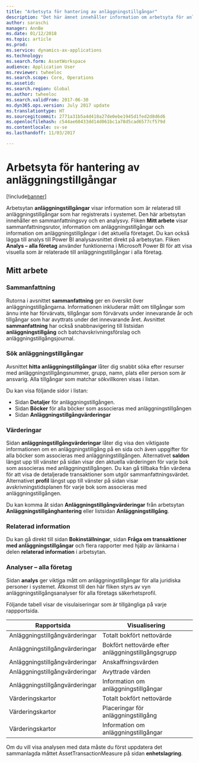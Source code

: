 ```yaml
---
title: "Arbetsyta för hantering av anläggningstillgångar"
description: "Det här ämnet innehåller information om arbetsyta för anläggningstillgångar. Den här arbetsytan visar information som är relaterad till anläggningstillgångar som har registrerats i systemet. Den innehåller en sammanfattningsvy och en analysvy."
author: saraschi
manager: AnnBe
ms.date: 01/12/2018
ms.topic: article
ms.prod: 
ms.service: dynamics-ax-applications
ms.technology: 
ms.search.form: AssetWorkspace
audience: Application User
ms.reviewer: twheeloc
ms.search.scope: Core, Operations
ms.assetid: 
ms.search.region: Global
ms.author: twheeloc
ms.search.validFrom: 2017-06-30
ms.dyn365.ops.version: July 2017 update
ms.translationtype: HT
ms.sourcegitcommit: 2771a31b5a4d418a27de0ebe1945d1fed2d8d6d6
ms.openlocfilehash: c544ae60433dd14d061bc1a78d5cad6577cf579d
ms.contentlocale: sv-se
ms.lasthandoff: 11/03/2017

---
```


# <a name="fixed-asset-management-workspace"></a>Arbetsyta för hantering av anläggningstillgångar

[!include[banner](../includes/banner.md)]

Arbetsytan **anläggningstillgångar** visar information som är relaterad till anläggningstillgångar som har registrerats i systemet. Den här arbetsytan innehåller en sammanfattningsvy och en analysvy. Fliken **Mitt arbete** visar sammanfattningsrutor, information om anläggningstillgångar och information om anläggningstillgångar i det aktuella företaget. Du kan också lägga till analys till Power BI analysavsnittet direkt på arbetsytan. Fliken **Analys – alla företag** använder funktionerna i Microsoft Power BI för att visa visuella som är relaterade till anläggningstillgångar i alla företag.

## <a name="my-work"></a>Mitt arbete

### <a name="summary"></a>Sammanfattning

Rutorna i avsnittet **sammanfattning** ger en översikt över anläggningstillgångarna. Informationen inkluderar mått om tillgångar som ännu inte har förvärvats, tillgångar som förvärvats under innevarande år och tillgångar som har avyttrats under det innevarande året. Avsnittet **sammanfattning** har också snabbnavigering till listsidan **anläggningstillgång** och batchavskrivningsförslag och anläggningstillgångsjournal.

### <a name="find-fixed-assets"></a>Sök anläggningstillgångar

Avsnittet **hitta anläggningstillgångar** låter dig snabbt söka efter resurser med anläggningstillgångsnummer, grupp, namn, plats eller person som är ansvarig. Alla tillgångar som matchar sökvillkoren visas i listan.

Du kan visa följande sidor i listan:

 - Sidan **Detaljer** för anläggningstillgången.
 - Sidan **Böcker** för alla böcker som associeras med anläggningstillgången
 - Sidan **Anläggningstillgångvärderingar**

### <a name="valuations"></a>Värderingar

Sidan **anläggningstillgångvärderingar** låter dig visa den viktigaste informationen om en anläggningstillgång på en sida och även uppgifter för alla böcker som associeras med anläggningstillgången. Alternativet **saldon** längst upp till vänster på sidan visar den aktuella värderingen för varje bok som associeras med anläggningstillgången. Du kan gå tillbaka från värdena för att visa de detaljerade transaktioner som utgör sammanfattningsvärdet. Alternativet **profil** längst upp till vänster på sidan visar avskrivningstidsplanen för varje bok som associeras med anläggningstillgången.

Du kan komma åt sidan **Anläggningstillgångvärderingar** från arbetsytan **Anläggningstillgånghantering** eller listsidan **Anläggningstillgång**.

### <a name="related-information"></a>Relaterad information

Du kan gå direkt till sidan **Bokinställningar**, sidan **Fråga om transaktioner med anläggningstillgångar** och flera rapporter med hjälp av länkarna i delen **relaterad information** i arbetsytan.

### <a name="analytics--all-companies"></a>Analyser – alla företag

Sidan **analys** ger viktiga mått om anläggningstillgångar för alla juridiska personer i systemet. Åtkomst till den här fliken styrs av vyn anläggningstillgångsanalyser för alla företags säkerhetsprofil.

Följande tabell visar de visulaiseringar som är tillgängliga på varje rappportsida.

| Rapportsida            | Visualisering        |
|------------------------|----------------------|
| Anläggningstillgångvärderingar | Totalt bokfört nettovärde |
| Anläggningstillgångvärderingar | Bokfört nettovärde efter anläggningstillgångsgrupp |
| Anläggningstillgångvärderingar | Anskaffningsvärden |
| Anläggningstillgångvärderingar | Avyttrade värden |
| Anläggningstillgångvärderingar | Information om anläggningstillgångar |
| Värderingskartor        | Totalt bokfört nettovärde |
| Värderingskartor        | Placeringar för anläggningstillgång |
| Värderingskartor        | Information om anläggningstillgångar |

Om du vill visa analysen med data måste du först uppdatera det sammanlagda måttet AssetTransactionMeasure på sidan **enhetslagring**.

